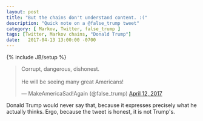 ```yaml
---
layout: post
title: "But the chains don't understand content. :("
description: "Quick note on a @false_trump tweet"
category: [ Markov, Twitter, false_trump ]
tags: [Twitter, Markov chains, "Donald Trump"]
date:   2017-04-13 13:00:00 -0700
---
```

{% include JB/setup %}

<blockquote class="twitter-tweet" data-lang="en"><p lang="en" dir="ltr">Corrupt, dangerous, dishonest.<br><br>He will be seeing many great Americans!</p>&mdash; MakeAmericaSad!Again (@false_trump) <a href="https://twitter.com/false_trump/status/852016115806896128">April 12, 2017</a></blockquote>
<script async src="//platform.twitter.com/widgets.js" charset="utf-8"></script>

Donald Trump would never say that, because it expresses precisely what he actually thinks. Ergo, because the tweet is honest, it is not Trump's.